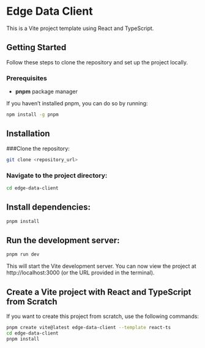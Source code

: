 # Edge Data Client

This is a Vite project template using React and TypeScript.

## Getting Started

Follow these steps to clone the repository and set up the project locally.

### Prerequisites

- **pnpm** package manager

If you haven’t installed pnpm, you can do so by running:

```bash
npm install -g pnpm
```
## Installation
###Clone the repository:

```bash
git clone <repository_url>
```
### Navigate to the project directory:

```bash
cd edge-data-client
```
## Install dependencies:
```bash
pnpm install
```

## Run the development server:
```bash
pnpm run dev
```
This will start the Vite development server. You can now view the project at http://localhost:3000 (or the URL provided in the terminal).

## Create a Vite project with React and TypeScript from Scratch
If you want to create this project from scratch, use the following commands:

```bash
pnpm create vite@latest edge-data-client --template react-ts
cd edge-data-client
pnpm install
```
